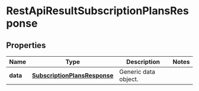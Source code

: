 
# RestApiResultSubscriptionPlansResponse

## Properties
Name | Type | Description | Notes
------------ | ------------- | ------------- | -------------
**data** | [**SubscriptionPlansResponse**](SubscriptionPlansResponse.md) | Generic data object. | 



